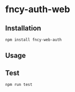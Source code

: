 # fncy-auth-web

## Installation
```sh
npm install fncy-web-auth
```

## Usage

## Test
```sh
npm run test
```
